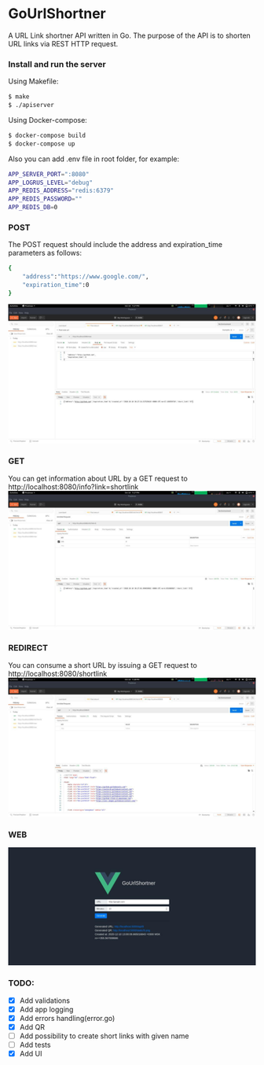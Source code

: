 # GoUrlShortner

A URL Link shortner API written in Go.
The purpose of the API is to shorten URL links via REST HTTP request.


### Install and run the server
Using Makefile:
```sh
$ make
$ ./apiserver
```
Using Docker-compose:
```sh
$ docker-compose build
$ docker-compose up
```

Also you can add .env file in root folder, for example:
```sh
APP_SERVER_PORT=":8080"
APP_LOGRUS_LEVEL="debug"
APP_REDIS_ADDRESS="redis:6379"
APP_REDIS_PASSWORD=""
APP_REDIS_DB=0
```


### POST
The POST request should include the address and expiration_time parameters as follows:
```sh
{
    "address":"https://www.google.com/",
    "expiration_time":0
}
```

![](/screens/post_new.jpg)

### GET
You can get information about URL by a GET request to http://localhost:8080/info?link=shortlink
![](/screens/get_info.jpg)

### REDIRECT
You can consume a short URL by issuing a GET request to http://localhost:8080/shortlink
![](/screens/redirect.jpg)

### WEB
![](/screens/web.jpg)

### TODO:
- [x] Add validations
- [x] Add app logging
- [x] Add errors handling(error.go)
- [x] Add QR
- [ ] Add possibility to create short links with given name
- [ ] Add tests
- [x] Add UI